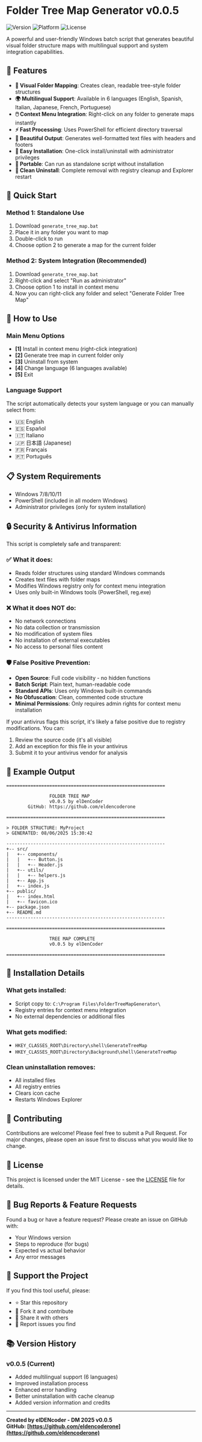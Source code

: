 # Folder Tree Map Generator v0.0.5

![Version](https://img.shields.io/badge/version-0.0.5-blue.svg)
![Platform](https://img.shields.io/badge/platform-Windows-lightgrey.svg)
![License](https://img.shields.io/badge/license-MIT-green.svg)

A powerful and user-friendly Windows batch script that generates beautiful visual folder structure maps with multilingual support and system integration capabilities.

## 🌟 Features

- **📁 Visual Folder Mapping**: Creates clean, readable tree-style folder structures
- **🌍 Multilingual Support**: Available in 6 languages (English, Spanish, Italian, Japanese, French, Portuguese)
- **🖱️ Context Menu Integration**: Right-click on any folder to generate maps instantly
- **⚡ Fast Processing**: Uses PowerShell for efficient directory traversal
- **📝 Beautiful Output**: Generates well-formatted text files with headers and footers
- **🔧 Easy Installation**: One-click install/uninstall with administrator privileges
- **🎯 Portable**: Can run as standalone script without installation
- **🧹 Clean Uninstall**: Complete removal with registry cleanup and Explorer restart

## 🚀 Quick Start

### Method 1: Standalone Use
1. Download `generate_tree_map.bat`
2. Place it in any folder you want to map
3. Double-click to run
4. Choose option 2 to generate a map for the current folder

### Method 2: System Integration (Recommended)
1. Download `generate_tree_map.bat`
2. Right-click and select "Run as administrator"
3. Choose option 1 to install in context menu
4. Now you can right-click any folder and select "Generate Folder Tree Map"

## 📖 How to Use

### Main Menu Options
- **[1]** Install in context menu (right-click integration)
- **[2]** Generate tree map in current folder only
- **[3]** Uninstall from system
- **[4]** Change language (6 languages available)
- **[5]** Exit

### Language Support
The script automatically detects your system language or you can manually select from:
- 🇺🇸 English
- 🇪🇸 Español
- 🇮🇹 Italiano
- 🇯🇵 日本語 (Japanese)
- 🇫🇷 Français
- 🇵🇹 Português

## 📋 System Requirements

- Windows 7/8/10/11
- PowerShell (included in all modern Windows)
- Administrator privileges (only for system installation)

## 🔒 Security & Antivirus Information

This script is completely safe and transparent:

### ✅ What it does:
- Reads folder structures using standard Windows commands
- Creates text files with folder maps
- Modifies Windows registry only for context menu integration
- Uses only built-in Windows tools (PowerShell, reg.exe)

### ❌ What it does NOT do:
- No network connections
- No data collection or transmission
- No modification of system files
- No installation of external executables
- No access to personal files content

### 🛡️ False Positive Prevention:
- **Open Source**: Full code visibility - no hidden functions
- **Batch Script**: Plain text, human-readable code
- **Standard APIs**: Uses only Windows built-in commands
- **No Obfuscation**: Clean, commented code structure
- **Minimal Permissions**: Only requires admin rights for context menu installation

If your antivirus flags this script, it's likely a false positive due to registry modifications. You can:
1. Review the source code (it's all visible)
2. Add an exception for this file in your antivirus
3. Submit it to your antivirus vendor for analysis

## 📄 Example Output

```
===========================================================

                FOLDER TREE MAP
                v0.0.5 by elDenCoder
        GitHub: https://github.com/eldencoderone

===========================================================

> FOLDER STRUCTURE: MyProject
> GENERATED: 08/06/2025 15:30:42

-----------------------------------------------------------
+-- src/
|   +-- components/
|   |   +-- Button.js
|   |   +-- Header.js
|   +-- utils/
|   |   +-- helpers.js
|   +-- App.js
|   +-- index.js
+-- public/
|   +-- index.html
|   +-- favicon.ico
+-- package.json
+-- README.md
-----------------------------------------------------------

===========================================================

                TREE MAP COMPLETE
                v0.0.5 by elDenCoder

===========================================================
```

## 🔧 Installation Details

### What gets installed:
- Script copy to: `C:\Program Files\FolderTreeMapGenerator\`
- Registry entries for context menu integration
- No external dependencies or additional files

### What gets modified:
- `HKEY_CLASSES_ROOT\Directory\shell\GenerateTreeMap`
- `HKEY_CLASSES_ROOT\Directory\Background\shell\GenerateTreeMap`

### Clean uninstallation removes:
- All installed files
- All registry entries
- Clears icon cache
- Restarts Windows Explorer

## 🤝 Contributing

Contributions are welcome! Please feel free to submit a Pull Request. For major changes, please open an issue first to discuss what you would like to change.

## 📝 License

This project is licensed under the MIT License - see the [LICENSE](LICENSE) file for details.

## 🐛 Bug Reports & Feature Requests

Found a bug or have a feature request? Please create an issue on GitHub with:
- Your Windows version
- Steps to reproduce (for bugs)
- Expected vs actual behavior
- Any error messages

## 🌟 Support the Project

If you find this tool useful, please:
- ⭐ Star this repository
- 🍴 Fork it and contribute
- 📢 Share it with others
- 🐛 Report issues you find

## 📚 Version History

### v0.0.5 (Current)
- Added multilingual support (6 languages)
- Improved installation process
- Enhanced error handling
- Better uninstallation with cache cleanup
- Added version information and credits

---

**Created by elDENcoder - DM 2025 v0.0.5**  
**GitHub: [https://github.com/eldencoderone](https://github.com/eldencoderone)**